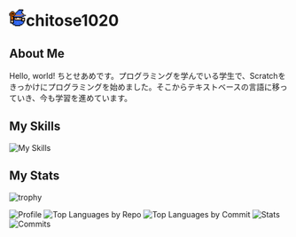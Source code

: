 <h1><img src="img/icon.png" height="30px" width="30px" />chitose1020</h1>
<h2>About Me</h2>
<p>Hello, world! ちとせあめです。プログラミングを学んでいる学生で、Scratchをきっかけにプログラミングを始めました。そこからテキストベースの言語に移っていき、今も学習を進めています。</p> 
<h2>My Skills</h2>

![My Skills](https://skillicons.dev/icons?theme=dark&perline=10&i=html,css,js,nodejs,py,md)
<h2>My Stats</h2>

![trophy](https://github-profile-trophy.vercel.app/?username=chito-jp&theme=onedark)

![Profile](http://github-profile-summary-cards.vercel.app/api/cards/profile-details?username=chito-jp&theme=github_dark)
![Top Languages by Repo](http://github-profile-summary-cards.vercel.app/api/cards/repos-per-language?username=chito-jp&theme=github_dark)
![Top Languages by Commit](http://github-profile-summary-cards.vercel.app/api/cards/most-commit-language?username=chito-jp&theme=github_dark)
![Stats](http://github-profile-summary-cards.vercel.app/api/cards/stats?username=chito-jp&theme=github_dark)
![Commits](http://github-profile-summary-cards.vercel.app/api/cards/productive-time?username=chito-jp&theme=github_dark&utcOffset=9)
